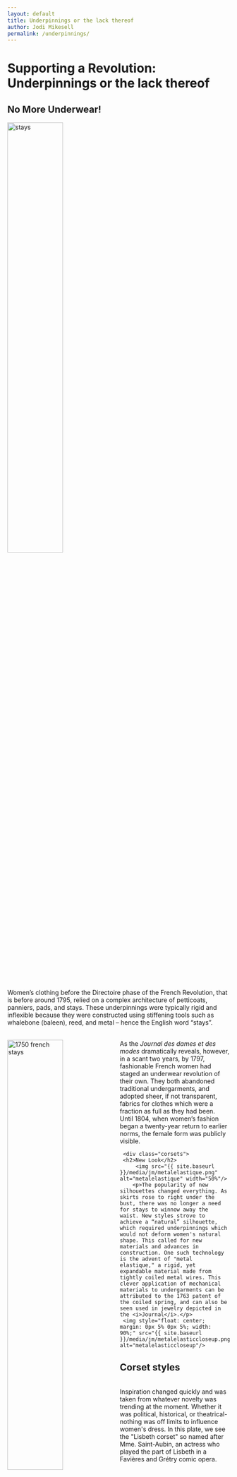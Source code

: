 ```yaml
---
layout: default
title: Underpinnings or the lack thereof
author: Jodi Mikesell
permalink: /underpinnings/
---
```


<div class="exhibits-button">
<h1>Supporting a Revolution: Underpinnings or the lack thereof</h1>

  <div class="corsets">
    <h2>No More Underwear!</h2>
      <img src="{{ site.baseurl }}/media/jm/stays.png" alt="stays" width="50%"/>
       <p>Women’s clothing before the Directoire phase of the French Revolution, that is before around 1795, relied on a complex architecture of petticoats, panniers, pads, and stays. These underpinnings were typically rigid and inflexible because they were constructed using stiffening tools such as whalebone (baleen), reed, and metal – hence the English word “stays”. <br><br></p>
        <img style="float: left;" src="{{ site.baseurl }}/media/jm/1750frenchstays.jpg" alt="1750 french stays" align="left" width="50%"/><p>As the <i>Journal des dames et des modes</i> dramatically reveals, however, in a scant two years, by 1797, fashionable French women had staged an underwear revolution of their own. They both abandoned traditional undergarments, and adopted sheer, if not transparent, fabrics for clothes which were a fraction as full as they had been. Until 1804, when women’s fashion began a twenty-year return to earlier norms, the female form was publicly visible.</p>
       </div>

     <div class="corsets">
     <h2>New Look</h2>
       	 <img src="{{ site.baseurl }}/media/jm/metalelastique.png" alt="metalelastique" width="50%"/>
	    <p>The popularity of new silhouettes changed everything. As skirts rose to right under the bust, there was no longer a need for stays to winnow away the waist. New styles strove to achieve a “natural” silhouette, which required underpinnings which would not deform women's natural shape. This called for new materials and advances in construction. One such technology is the advent of "metal elastique," a rigid, yet expandable material made from tightly coiled metal wires. This clever application of mechanical materials to undergarments can be attributed to the 1763 patent of the coiled spring, and can also be seen used in jewelry depicted in the <i>Journal</i>.</p>
     <img style="float: center; margin: 0px 5% 0px 5%; width: 90%;" src="{{ site.baseurl }}/media/jm/metalelasticcloseup.png" alt="metalelasticcloseup"/>
</div>

<div class="corsets">
    <h2>Corset styles</h2>
      <img style="float: left;" src="{{ site.baseurl }}/media/jm/lisbethcorset.png" alt="lisbethcorset" width="50%"/>
   <p><br>Inspiration changed quickly and was taken from whatever novelty was trending at the moment. Whether it was political, historical, or theatrical- nothing was off limits to influence women's dress. In this plate, we see the "Lisbeth corset" so named after Mme. Saint-Aubin, an actress who played the part of Lisbeth in a Favières and Grétry comic opera. </p><br>
       <img src="{{ site.baseurl }}/media/jm/bodice.png" alt="bodice" width="50%"/>  
       <p><br>These styles, though dubbed as 'corsets' by the <i>Journal</i>, were terms used somewhat interchangeably with 'bodice' and served more decorative purposes, rather than as support garments. </p>
      <img style="float: left;" src="{{ site.baseurl }}/media/jm/minervavest.png" alt="Minerva Vest" width="50%"/>
      <p>Soon, women's underpinnings began to migrate from underclothing to outer clothing. </p>
    </div>

    <div class="corsets">
     <h2>The Sexuality of Underwear</h2>
      <img src="{{ site.baseurl }}/media/jm/sprigs.jpg" alt="nocorsets" width="50%"/>
      <p>For most observers, though not all, women’s Directoire and Consulat rebellion against traditional underwear signalled a radical revolution in morality. No one had expected women would cease wearing petticoats or stays, and many people were shocked by the sexuality of this choice. The effect was very much reinforced by how narrow and light women’s clothing became.
      <img style="float: left; margin: 0 5% 5% 5%;" src="{{ site.baseurl }}/media/jm/petticoatredux.png" alt="petticoatredux" width="50%"/>
        Yet the <i>Journal des dames et des modes</i> did not hesitate to depict what it noticed in Paris: women whose bodies were revealed, not reshaped or concealed, by their clothing.  <br><br>All of Europe paid attention.  With the advent of the First Empire in France, however, the underwear pendulum began to swing back, and the <i>Journal des dames et des modes</i> with it, until by the 1820s, all European women were once again wearing underpinnings as restrictive as they had before 1795.</p>

</div>

  <p>Image of 1750's stays courtesy of Museum of Fine Arts Boston.<br>
  Image of metal 'elastic' corset courtesy of The Metropolitan Museum of Art.</p>
</div>
